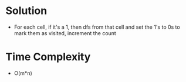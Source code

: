 # Solution
- For each cell, if it's a 1, then dfs from that cell and set the
    1's to 0s to mark them as visited, increment the count

# Time Complexity 
 - O(m*n)